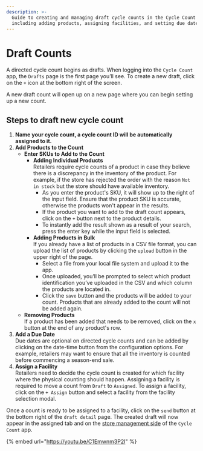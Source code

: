 ```yaml
---
description: >-
  Guide to creating and managing draft cycle counts in the Cycle Count app,
  including adding products, assigning facilities, and setting due dates.
---
```


# Draft Counts

A directed cycle count begins as drafts. When logging into the `Cycle Count` app, the `Drafts` page is the first page you’ll see. To create a new draft, click on the `+` icon at the bottom right of the screen.

A new draft count will open up on a new page where you can begin setting up a new count.

## Steps to draft new cycle count

1. **Name your cycle count, a cycle count ID will be automatically assigned to it.**
2. **Add Products to the Count**
   * **Enter SKUs to Add to the Count**
     * **Adding Individual Products**\
       Retailers require cycle counts of a product in case they believe there is a discrepancy in the inventory of the product. For example, if the store has rejected the order with the reason `Not in stock` but the store should have available inventory.
       * As you enter the product's SKU, it will show up to the right of the input field. Ensure that the product SKU is accurate, otherwise the products won't appear in the results.
       * If the product you want to add to the draft count appears, click on the `+` button next to the product details.
       * To instantly add the result shown as a result of your search, press the enter key while the input field is selected.
     * **Adding Products in Bulk**\
       If you already have a list of products in a CSV file format, you can upload the list of products by clicking the `upload` button in the upper right of the page.
       * Select a file from your local file system and upload it to the app.
       * Once uploaded, you’ll be prompted to select which product identification you’ve uploaded in the CSV and which column the products are located in.
       * Click the `save` button and the products will be added to your count. Products that are already added to the count will not be added again.
   * **Removing Products**\
     If a product has been added that needs to be removed, click on the `x` button at the end of any product's row.
3. **Add a Due Date**\
   Due dates are optional on directed cycle counts and can be added by clicking on the date-time button from the configuration options. For example, retailers may want to ensure that all the inventory is counted before commencing a season-end sale.
4. **Assign a Facility**\
   Retailers need to decide the cycle count is created for which facility where the physical counting should happen. Assigning a facility is required to move a count from `Draft` to `Assigned`. To assign a facility, click on the `+ Assign` button and select a facility from the facility selection modal.

Once a count is ready to be assigned to a facility, click on the `send` button at the bottom right of the `draft detail` page. The created draft will now appear in the assigned tab and on the [store management side](https://docs.hotwax.co/documents/inventory/directed-cycle-count) of the `Cycle Count` app.



{% embed url="https://youtu.be/C1Emwnm3P2I" %}
